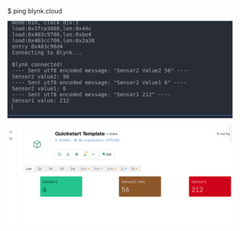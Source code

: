 $ ping blynk.cloud


![Screenshot](images/Screenshot%20from%202024-06-22%2017-07-46.png)

![Screenshot](images/Screenshot%20from%202024-06-22%2017-07-54.png)
